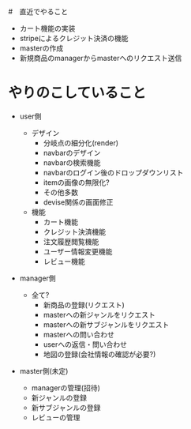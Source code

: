 #　直近でやること
- カート機能の実装
- stripeによるクレジット決済の機能
- masterの作成
- 新規商品のmanagerからmasterへのリクエスト送信


# やりのこしていること
- user側
  - デザイン
    - 分岐点の細分化(render)
    - navbarのデザイン
    - navbarの検索機能
    - navbarのログイン後のドロップダウンリスト
    - itemの画像の無限化?
    - その他多数
    - devise関係の画面修正
  - 機能
    - カート機能
    - クレジット決済機能
    - 注文履歴閲覧機能
    - ユーザー情報変更機能
    - レビュー機能

- manager側
  - 全て?
    - 新商品の登録(リクエスト)
    - masterへの新ジャンルをリクエスト
    - masterへの新サブジャンルをリクエスト
    - masterへの問い合わせ
    - userへの返信・問い合わせ
    - 地図の登録(会社情報の確認が必要?)

- master側(未定)
  - managerの管理(招待)
  - 新ジャンルの登録
  - 新サブジャンルの登録
  - レビューの管理
